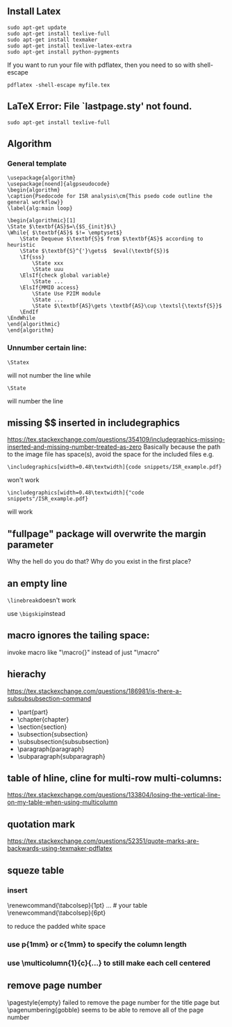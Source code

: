 ## Install Latex
```
sudo apt-get update
sudo apt-get install texlive-full
sudo apt-get install texmaker
sudo apt-get install texlive-latex-extra 
sudo apt-get install python-pygments
```
If you want to run your file with pdflatex, then you need to so with shell-escape
```
pdflatex -shell-escape myfile.tex
```
## LaTeX Error: File `lastpage.sty' not found.
```
sudo apt-get install texlive-full
```
## Algorithm

### General template

```
\usepackage{algorithm}
\usepackage[noend]{algpseudocode}
\begin{algorithm}
\caption{Psedocode for ISR analysis\cm{This psedo code outline the general workflow}}
\label{alg:main loop}

\begin{algorithmic}[1]
\State $\textbf{AS}$=\{$S_{init}$\}
\While{ $\textbf{AS}$ $!= \emptyset$}
    \State Dequeue $\textbf{S}$ from $\textbf{AS}$ according to heuristic
    \State $\textbf{S}^{'}\gets$  $eval(\textbf{S})$
    \If{sss} 
        \State xxx 
        \State uuu 
    \ElsIf{check global variable}
        \State ...
    \ElsIf{MMIO access}
        \State Use P2IM module
        \State ...
        \State $\textbf{AS}\gets \textbf{AS}\cup \textsl{\textsf{S}}$
    \EndIf
\EndWhile
\end{algorithmic}
\end{algorithm}
```
### Unnumber certain line:
```
\Statex
```
will not number the line
while
```
\State
```
will number the line

## missing $$ inserted in includegraphics
https://tex.stackexchange.com/questions/354109/includegraphics-missing-inserted-and-missing-number-treated-as-zero
Basically because the path to the image file has space(s), avoid the space for the included files
e.g.
```
\includegraphics[width=0.48\textwidth]{code snippets/ISR_example.pdf}
```
won't work

```
\includegraphics[width=0.48\textwidth]{"code snippets"/ISR_example.pdf}
```
will work

## "fullpage" package will overwrite the margin parameter

Why the hell do you do that? Why do you exist in the first place?

## an empty line

```\linebreak```doesn't work

use ```\bigskip```instead

## macro ignores the tailing space:
invoke macro like "\macro{}" instead of just "\macro"

## hierachy

https://tex.stackexchange.com/questions/186981/is-there-a-subsubsubsection-command

- \part{part}
- \chapter{chapter}
- \section{section}
- \subsection{subsection}
- \subsubsection{subsubsection}
- \paragraph{paragraph}
- \subparagraph{subparagraph}

## table of hline, cline for multi-row multi-columns:
https://tex.stackexchange.com/questions/133804/losing-the-vertical-line-on-my-table-when-using-multicolumn

## quotation mark

https://tex.stackexchange.com/questions/52351/quote-marks-are-backwards-using-texmaker-pdflatex


## squeze table
### insert 
\renewcommand{\tabcolsep}{1pt}
... # your table
\renewcommand{\tabcolsep}{6pt}

to reduce the padded white space

### use p{1mm} or c{1mm} to specify the column length

### use \multicolumn{1}{c}{...} to still make each cell centered

## remove page number
\pagestyle{empty} failed to remove the page number for the title page
but \pagenumbering{gobble} seems to be able to remove all of the page number
